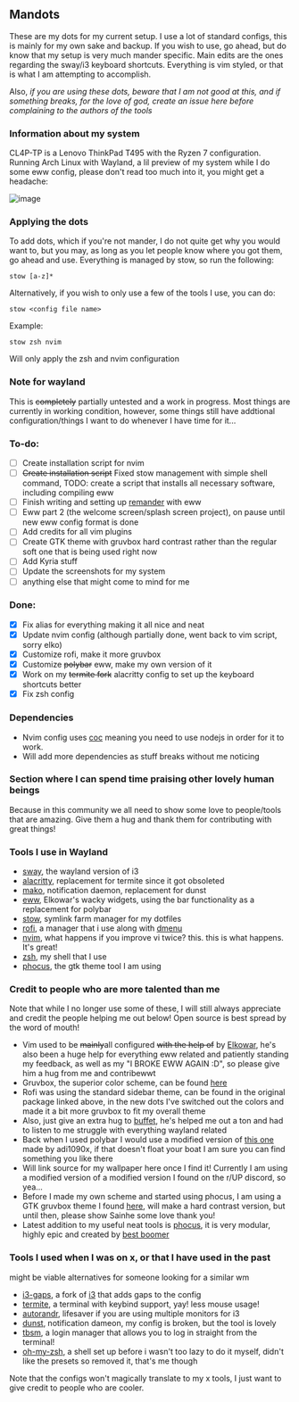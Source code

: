 ## Mandots

These are my dots for my current setup. I use a lot of standard configs, this is mainly for my own sake and backup. If you wish to use, go ahead, but do know that my setup is very much mander specific. Main edits are the ones regarding the sway/i3 keyboard shortcuts. Everything is vim styled, or that is what I am attempting to accomplish.

Also, *if you are using these dots, beware that I am not good at this, and if something breaks, for the love of god, create an issue here before complaining to the authors of the tools*

### Information about my system
CL4P-TP is a Lenovo ThinkPad T495 with the Ryzen 7 configuration. Running Arch Linux with Wayland, a lil preview of my system while I do some eww config, please don't read too much into it, you might get a headache:

![image](https://user-images.githubusercontent.com/59826300/118331657-2a10a880-b509-11eb-90cb-931e7f8f6299.png)

### Applying the dots 
To add dots, which if you're not mander, I do not quite get why you would want to, but you may, as long as you let people know where you got them, go ahead and use. Everything is managed by stow, so run the following:

``stow [a-z]*``

Alternatively, if you wish to only use a few of the tools I use, you can do:

``stow <config file name>``

Example:

``stow zsh nvim``

Will only apply the zsh and nvim configuration

### Note for wayland
This is ~~completely~~ partially untested and a work in progress. Most things are currently in working condition, however, some things still have addtional configuration/things I want to do whenever I have time for it...

### To-do:
- [ ] Create installation script for nvim
- [ ] ~~Create installation script~~ Fixed stow management with simple shell command, TODO: create a script that installs all necessary software, including compiling eww
- [ ] Finish writing and setting up [remander](https://github.com/manderio/remande.rs) with eww
- [ ] Eww part 2 (the welcome screen/splash screen project), on pause until new eww config format is done
- [ ] Add credits for all vim plugins
- [ ] Create GTK theme with gruvbox hard contrast rather than the regular soft one that is being used right now
- [ ] Add Kyria stuff
- [ ] Update the screenshots for my system
- [ ] anything else that might come to mind for me 

### Done:
- [x] Fix alias for everything making it all nice and neat
- [x] Update nvim config (although partially done, went back to vim script, sorry elko)
- [x] Customize rofi, make it more gruvbox
- [x] Customize ~~polybar~~ eww, make my own version of it
- [x] Work on my ~~termite fork~~ alacritty config to set up the keyboard shortcuts better
- [x] Fix zsh config

### Dependencies
- Nvim config uses [coc](https://github.com/neoclide/coc.nvim) meaning you need to use nodejs in order for it to work. 
- Will add more dependencies as stuff breaks without me noticing


### Section where I can spend time praising other lovely human beings
Because in this community we all need to show some love to people/tools that are amazing. Give them a hug and thank them for contributing with great things!

### Tools I use in Wayland
- [sway](https://swaywm.org/), the wayland version of i3
- [alacritty](https://github.com/alacritty/alacritty), replacement for termite since it got obsoleted
- [mako](https://github.com/emersion/mako), notification daemon, replacement for dunst
- [eww](https://github.com/elkowar/eww), Elkowar's wacky widgets, using the bar functionality as a replacement for polybar
- [stow](https://www.gnu.org/software/stow/), symlink farm manager for my dotfiles
- [rofi](https://github.com/davatorium/rofi), a manager that i use along with [dmenu](https://tools.suckless.org/dmenu/)
- [nvim](https://github.com/neovim/neovim), what happens if you improve vi twice? this. this is what happens. It's great!
- [zsh](https://www.zsh.org/), my shell that I use
- [phocus](https://github.com/phocus/gtk/), the gtk theme tool I am using

### Credit to people who are more talented than me
Note that while I no longer use some of these, I will still always appreciate and credit the people helping me out below! Open source is best spread by the word of mouth!
- Vim used to be ~~mainly~~all configured ~~with the help of~~ by [Elkowar](https://github.com/elkowar), he's also been a huge help for everything eww related and patiently standing my feedback, as well as my "I BROKE EWW AGAIN :D", so please give him a hug from me and contribewwt
- Gruvbox, the superior color scheme, can be found [here](https://github.com/morhetz/gruvbox)
- Rofi was using the standard sidebar theme, can be found in the original package linked above, in the new dots I've switched out the colors and made it a bit more gruvbox to fit my overall theme
- Also, just give an extra hug to [buffet](https://github.com/buffet), he's helped me out a ton and had to listen to me struggle with everything wayland related
- Back when I used polybar I would use a modified version of [this one](https://github.com/adi1090x/polybar-themes#forest) made by adi1090x, if that doesn't float your boat I am sure you can find something you like there
- Will link source for my wallpaper here once I find it! Currently I am using a modified version of a modified version I found on the r/UP discord, so yea...
- Before I made my own scheme and started using phocus, I am using a GTK gruvbox theme I found [here](https://github.com/sainnhe/gruvbox-material-gtk), will make a hard contrast version, but until then, please show Sainhe some love thank you!
- Latest addition to my useful neat tools is [phocus](https://github.com/phocus), it is very modular, highly epic and created by [best boomer](https://github.com/phisch)


### Tools I used when I was on x, or that I have used in the past
might be viable alternatives for someone looking for a similar wm
- [i3-gaps](https://github.com/Airblader/i3), a fork of [i3](https://i3wm.org/) that adds gaps to the config
- [termite](https://github.com/thestinger/termite), a terminal with keybind support, yay! less mouse usage!
- [autorandr](https://github.com/phillipberndt/autorandr), lifesaver if you are using multiple monitors for i3
- [dunst](https://github.com/dunst-project/dunst), notification dameon, my config is broken, but the tool is lovely
- [tbsm](https://github.com/loh-tar/tbsm), a login manager that allows you to log in straight from the terminal! 
- [oh-my-zsh](https://github.com/ohmyzsh/ohmyzsh), a shell set up before i wasn't too lazy to do it myself, didn't like the presets so removed it, that's me though

Note that the configs won't magically translate to my x tools, I just want to give credit to people who are cooler.
